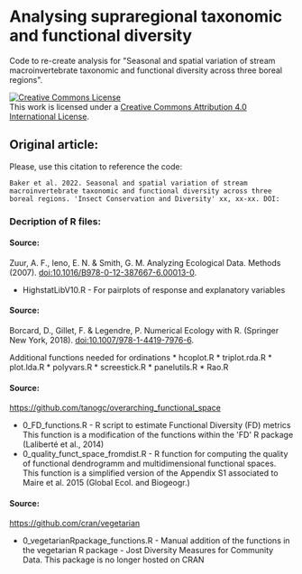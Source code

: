 # Analysing supraregional taxonomic and functional diversity

Code to re-create analysis for "Seasonal and spatial variation of stream
macroinvertebrate taxonomic and functional diversity across three boreal
regions".

<a rel="license" href="http://creativecommons.org/licenses/by/4.0/"><img src="https://i.creativecommons.org/l/by/4.0/88x31.png" alt="Creative Commons License" style="border-width:0"/></a><br />This
work is licensed under a
<a rel="license" href="http://creativecommons.org/licenses/by/4.0/">Creative
Commons Attribution 4.0 International License</a>.

## Original article:

Please, use this citation to reference the code:

    Baker et al. 2022. Seasonal and spatial variation of stream macroinvertebrate taxonomic and functional diversity across three boreal regions. 'Insect Conservation and Diversity' xx, xx-xx. DOI:

### Decription of R files:

#### Source:

Zuur, A. F., Ieno, E. N. & Smith, G. M. Analyzing Ecological Data.
Methods (2007). <doi:10.1016/B978-0-12-387667-6.00013-0>.

-   HighstatLibV10.R - For pairplots of response and explanatory
    variables

#### Source:

Borcard, D., Gillet, F. & Legendre, P. Numerical Ecology with R.
(Springer New York, 2018). <doi:10.1007/978-1-4419-7976-6>.

Additional functions needed for ordinations \* hcoplot.R \*
triplot.rda.R \* plot.lda.R \* polyvars.R \* screestick.R \*
panelutils.R \* Rao.R

#### Source:

<https://github.com/tanogc/overarching_functional_space>

-   0_FD_functions.R - R script to estimate Functional Diversity (FD)
    metrics This function is a modification of the functions within the
    'FD' R package (Laliberté et al., 2014)
-   0_quality_funct_space_fromdist.R - R function for computing the
    quality of functional dendrogramm and multidimensional functional
    spaces. This function is a simplified version of the Appendix S1
    associated to Maire et al. 2015 (Global Ecol. and Biogeogr.)

#### Source:

<https://github.com/cran/vegetarian>

-   0_vegetarianRpackage_functions.R - Manual addition of the functions
    in the vegetarian R package - Jost Diversity Measures for Community
    Data. This package is no longer hosted on CRAN
